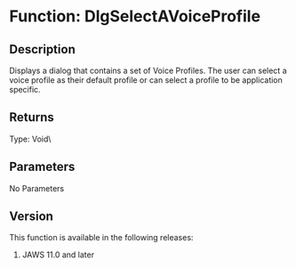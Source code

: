 # Function: DlgSelectAVoiceProfile

## Description

Displays a dialog that contains a set of Voice Profiles. The user can
select a voice profile as their default profile or can select a profile
to be application specific.

## Returns

Type: Void\

## Parameters

No Parameters

## Version

This function is available in the following releases:

1.  JAWS 11.0 and later
